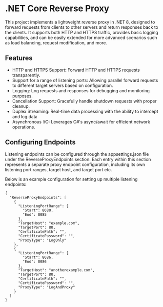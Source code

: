 # .NET Core Reverse Proxy
This project implements a lightweight reverse proxy in .NET 8, designed to forward requests from clients to other servers and return responses back to the clients. It supports both HTTP and HTTPS traffic, provides basic logging capabilities, and can be easily extended for more advanced scenarios such as load balancing, request modification, and more.

## Features
* HTTP and HTTPS Support: Forward HTTP and HTTPS requests transparently.
* Support for a range of listening ports: Allowing parallel forward requests to different target servers based on configuration.
* Logging: Log requests and responses for debugging and monitoring purposes.
* Cancellation Support: Gracefully handle shutdown requests with proper cleanup.
* Duplex Streaming: Real-time data processing with the ability to intercept and log data
* Asynchronous I/O: Leverages C#'s async/await for efficient network operations.

## Configuring Endpoints
Listening endpoints can be configured through the appsettings.json file under the ReverseProxyEndpoints section. Each entry within this section represents a separate proxy endpoint configuration, including its own listening port ranges, target host, and target port etc.

Below is an example configuration for setting up multiple listening endpoints:

```
{
  "ReverseProxyEndpoints": [
    {
      "ListeningPortRange": {
        "Start": 8080,
        "End": 8085
      },
      "TargetHost": "example.com",
      "TargetPort": 80,
      "CertificatePath": "",
      "CertificatePassword": "",
      "ProxyType": "LogOnly"
    },
    {
      "ListeningPortRange": {
        "Start": 8086,
        "End": 8086
      },
      "TargetHost": "anotherexample.com",
      "TargetPort": 80,
      "CertificatePath": "",
      "CertificatePassword": "",
      "ProxyType": "LogAndProxy"
    }
  ]
}
```